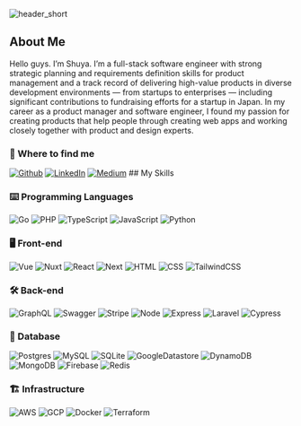 ![header_short](https://user-images.githubusercontent.com/41677855/236652138-711dc2e7-6ae3-49fe-873a-ec8c1b9ff431.png)

## About Me

Hello guys. I’m Shuya.
I’m a full-stack software engineer with strong strategic planning and requirements definition skills for product management and a track record of delivering high-value products in diverse development environments — from startups to enterprises — including significant contributions to fundraising efforts for a startup in Japan.
In my career as a product manager and software engineer, I found my passion for creating products that help people through creating web apps and working closely together with product and design experts.

<h3>📲 Where to find me</h3>
<p><a href="https://github.com/shylabo" target="_blank"><img alt="Github" src="https://img.shields.io/badge/GitHub-%2312100E.svg?&style=for-the-badge&logo=Github&logoColor=white" /></a> <a href="https://www.linkedin.com/in/shuya-sonoda-696b02138/" target="_blank"><img alt="LinkedIn" src="https://img.shields.io/badge/linkedin-%230077B5.svg?&style=for-the-badge&logo=linkedin&logoColor=white" /></a> <a href="https://medium.com/@shuya.tech" target="_blank"><img alt="Medium" src="https://img.shields.io/badge/medium-%2312100E.svg?&style=for-the-badge&logo=medium&logoColor=white" /></a>
## My Skills

### ⌨️ Programming Languages

![Go](https://img.shields.io/badge/-Go-000?logo=go)
![PHP](https://img.shields.io/badge/-PHP-000?logo=php)
![TypeScript](https://img.shields.io/badge/-TypeScript-000?&logo=TypeScript)
![JavaScript](https://img.shields.io/badge/-JavaScript-000?&logo=JavaScript)
![Python](https://img.shields.io/badge/-Python-000?&logo=Python)

### 🖥 Front-end

![Vue](https://img.shields.io/badge/-Vue.js-000?logo=vue.js)
![Nuxt](https://img.shields.io/badge/-Nuxt.js-000?logo=Nuxt.js)
![React](https://img.shields.io/badge/-React.js-000?logo=react)
![Next](https://img.shields.io/badge/-Next.js-000?logo=next.js)
![HTML](https://img.shields.io/badge/-HTML5-000?logo=html5)
![CSS](https://img.shields.io/badge/-CSS3-000?logo=css3&logoColor=274de5)
![TailwindCSS](https://img.shields.io/badge/-TailwindCSS-000?logo=tailwindcss)

### ️🛠️ Back-end

![GraphQL](https://img.shields.io/badge/-GraphQL-000?logo=graphql&logoColor=e10098)
![Swagger](https://img.shields.io/badge/-Swagger-000?logo=swagger)
![Stripe](https://img.shields.io/badge/-Stripe-000?logo=stripe&logoColor=635cff)
![Node](https://img.shields.io/badge/-Node.js-000?logo=node.js)
![Express](https://img.shields.io/badge/-Express-000?logo=express)
![Laravel](https://img.shields.io/badge/-Laravel-000?logo=laravel)
![Cypress](https://img.shields.io/badge/-Cypress-000?logo=Cypress&logoColor=26e19c)

### 📂 Database

![Postgres](https://img.shields.io/badge/-PostgreSQL-000?logo=postgresql)
![MySQL](https://img.shields.io/badge/-MySQL-000?logo=mysql)
![SQLite](https://img.shields.io/badge/-sqlite-000?logo=sqlite)
![GoogleDatastore](https://img.shields.io/badge/-Datastore-000?logo=googlecloud)
![DynamoDB](https://img.shields.io/badge/-DynamoDB-000?logo=amazondynamodb&logoColor=F90)
![MongoDB](https://img.shields.io/badge/-MongoDB-000?logo=mongodb)
![Firebase](https://img.shields.io/badge/-Firebase-000?logo=firebase)
![Redis](https://img.shields.io/badge/-Redis-000?&logo=Redis)

### 🏗️ Infrastructure

![AWS](https://img.shields.io/badge/-AWS-000?&logo=Amazon-AWS&logoColor=F90)
![GCP](https://img.shields.io/badge/-GCP-000?&logo=Google-Cloud)
![Docker](https://img.shields.io/badge/-Docker-000?&logo=Docker)
![Terraform](https://img.shields.io/badge/-Terraform-000?&logo=Terraform&logoColor=7b42bc)
